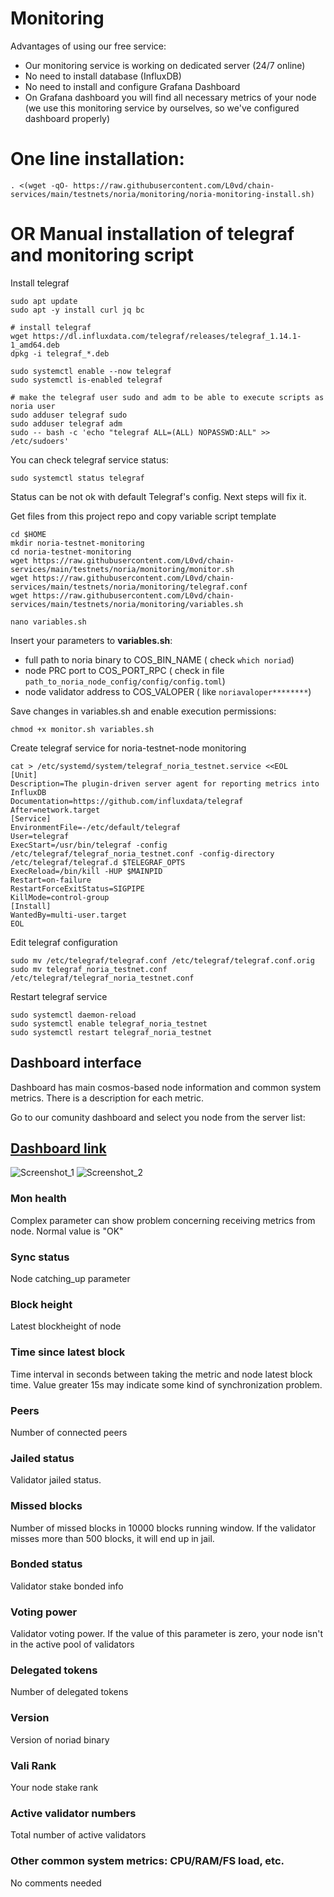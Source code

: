 # Monitoring

Advantages  of using our free service:
* Our monitoring service is working on dedicated server (24/7 online)
* No need to install database  (InfluxDB)
* No need to install and configure  Grafana Dashboard
* On Grafana dashboard you will find all necessary metrics of your node (we use this monitoring service by ourselves, so we've configured dashboard properly)

# One line installation:
```
. <(wget -qO- https://raw.githubusercontent.com/L0vd/chain-services/main/testnets/noria/monitoring/noria-monitoring-install.sh)
```

# OR Manual installation of telegraf and monitoring script

Install telegraf
```
sudo apt update
sudo apt -y install curl jq bc

# install telegraf
wget https://dl.influxdata.com/telegraf/releases/telegraf_1.14.1-1_amd64.deb
dpkg -i telegraf_*.deb

sudo systemctl enable --now telegraf
sudo systemctl is-enabled telegraf

# make the telegraf user sudo and adm to be able to execute scripts as noria user
sudo adduser telegraf sudo
sudo adduser telegraf adm
sudo -- bash -c 'echo "telegraf ALL=(ALL) NOPASSWD:ALL" >> /etc/sudoers'
```
You can check telegraf service status:
```
sudo systemctl status telegraf
```
Status can be not ok with default Telegraf's config. Next steps will fix it.

Get files from this project repo and copy variable script template
```
cd $HOME
mkdir noria-testnet-monitoring
cd noria-testnet-monitoring
wget https://raw.githubusercontent.com/L0vd/chain-services/main/testnets/noria/monitoring/monitor.sh
wget https://raw.githubusercontent.com/L0vd/chain-services/main/testnets/noria/monitoring/telegraf.conf
wget https://raw.githubusercontent.com/L0vd/chain-services/main/testnets/noria/monitoring/variables.sh
```

```
nano variables.sh
```

Insert your parameters to **variables.sh**:
* full path to noria binary to COS_BIN_NAME ( check ```which noriad```)
* node PRC port to COS_PORT_RPC ( check in file ```path_to_noria_node_config/config/config.toml```)
* node validator address to COS_VALOPER ( like ```noriavaloper********```)

Save changes in variables.sh and enable execution permissions:

```
chmod +x monitor.sh variables.sh
```

Create telegraf service for noria-testnet-node monitoring
```
cat > /etc/systemd/system/telegraf_noria_testnet.service <<EOL
[Unit]
Description=The plugin-driven server agent for reporting metrics into InfluxDB
Documentation=https://github.com/influxdata/telegraf
After=network.target
[Service]
EnvironmentFile=-/etc/default/telegraf
User=telegraf
ExecStart=/usr/bin/telegraf -config /etc/telegraf/telegraf_noria_testnet.conf -config-directory /etc/telegraf/telegraf.d $TELEGRAF_OPTS
ExecReload=/bin/kill -HUP $MAINPID
Restart=on-failure
RestartForceExitStatus=SIGPIPE
KillMode=control-group
[Install]
WantedBy=multi-user.target
EOL
```

Edit telegraf configuration
```
sudo mv /etc/telegraf/telegraf.conf /etc/telegraf/telegraf.conf.orig
sudo mv telegraf_noria_testnet.conf /etc/telegraf/telegraf_noria_testnet.conf
```
Restart telegraf service

```
sudo systemctl daemon-reload
sudo systemctl enable telegraf_noria_testnet
sudo systemctl restart telegraf_noria_testnet
```

## Dashboard interface 

Dashboard has main cosmos-based node information and common system metrics. There is a description for each metric.

Go to our comunity dashboard and select you node from the server list: 
## [Dashboard link](https://monitoring-dashboards.l0vd.com/d/Noria_testnet/noria-testnet-monitoring-by-l0vd?orgId=1&refresh=30s&from=now-1h&to=now)


![Screenshot_1](https://user-images.githubusercontent.com/43213686/169405751-8ff53124-e128-4078-8d68-229a18ea4e25.png)
![Screenshot_2](https://user-images.githubusercontent.com/43213686/169405777-eb9965a5-9fe8-4ecf-944b-4482c41c019b.png)



### Mon health
Complex parameter can show problem concerning receiving metrics from node. Normal value is "OK"

### Sync status
Node catching_up parameter

### Block height
Latest blockheight of node 

### Time since latest block
Time interval in seconds between taking the metric and node latest block time. Value greater 15s may indicate some kind of synchronization problem.

### Peers
Number of connected peers 

### Jailed status
Validator jailed status. 

### Missed blocks
Number of missed blocks in 10000 blocks running window. If the validator misses more than 500 blocks, it will end up in jail.

### Bonded status
Validator stake bonded info

### Voting power
Validator voting power. If the value of this parameter is zero, your node isn't in the active pool of validators 

### Delegated tokens
Number of delegated tokens

### Version
Version of noriad binary

### Vali Rank
Your node stake rank 

### Active validator numbers
Total number of active validators

### Other common system metrics: CPU/RAM/FS load, etc.
No comments needed
